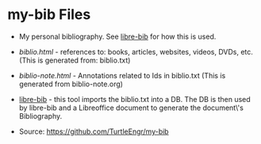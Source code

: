 my-bib Files
============

-   My personal bibliography. See
    [libre-bib](https://github.com/TurtleEngr/libre-bib) for how this is
    used.

-   *biblio.html* - references to: books, articles, websites, videos,
    DVDs, etc. (This is generated from: biblio.txt)

-   *biblio-note.html* - Annotations related to Ids in biblio.txt (This
    is generated from biblio-note.org)

-   [libre-bib](https://github.com/TurtleEngr/libre-bib) - this tool
    imports the biblio.txt into a DB. The DB is then used by libre-bib
    and a Libreoffice document to generate the document\\\'s
    Bibliography.

-   Source: <https://github.com/TurtleEngr/my-bib>
